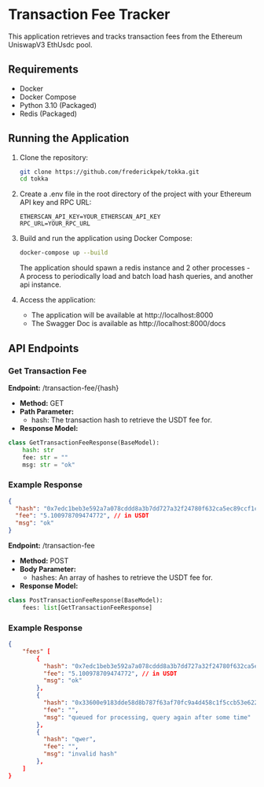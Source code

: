 # Transaction Fee Tracker

This application retrieves and tracks transaction fees from the Ethereum UniswapV3 EthUsdc pool.

## Requirements

- Docker
- Docker Compose
- Python 3.10 (Packaged)
- Redis (Packaged)

## Running the Application

1. Clone the repository:

   ```bash
   git clone https://github.com/frederickpek/tokka.git
   cd tokka
   ```

2. Create a .env file in the root directory of the project with your Ethereum API key and RPC URL:

    ```.env
    ETHERSCAN_API_KEY=YOUR_ETHERSCAN_API_KEY
    RPC_URL=YOUR_RPC_URL
    ```

3. Build and run the application using Docker Compose:

   ```bash
   docker-compose up --build
   ```
   The application should spawn a redis instance and 2 other processes - A process to periodically load and batch load hash queries, and another api instance.

4. Access the application:

   - The application will be available at http://localhost:8000
   - The Swagger Doc is available as http://localhost:8000/docs

## API Endpoints

### Get Transaction Fee

**Endpoint:** /transaction-fee/{hash}

- **Method:** GET
- **Path Parameter:**
  - hash: The transaction hash to retrieve the USDT fee for.
- **Response Model:**

```python
class GetTransactionFeeResponse(BaseModel):
    hash: str
    fee: str = ""
    msg: str = "ok"
```

### Example Response

```json
{
  "hash": "0x7edc1beb3e592a7a078cddd8a3b7dd727a32f24780f632ca5ec89ccf1cc6982a",
  "fee": "5.100978709474772", // in USDT
  "msg": "ok"
}
```

**Endpoint:** /transaction-fee

- **Method:** POST
- **Body Parameter:**
  - hashes: An array of hashes to retrieve the USDT fee for.
- **Response Model:**

```python
class PostTransactionFeeResponse(BaseModel):
    fees: list[GetTransactionFeeResponse]
```

### Example Response

```json
{
    "fees" [
        {
          "hash": "0x7edc1beb3e592a7a078cddd8a3b7dd727a32f24780f632ca5ec89ccf1cc6982a",
          "fee": "5.100978709474772", // in USDT
          "msg": "ok"
        },
        {
          "hash": "0x33600e9183dde58d8b787f63af70fc9a4d458c1f5ccb53e622c90658aa6f768a",
          "fee": "",
          "msg": "queued for processing, query again after some time"
        },
        {
          "hash": "qwer",
          "fee": "",
          "msg": "invalid hash"
        },
    ]
}
```
